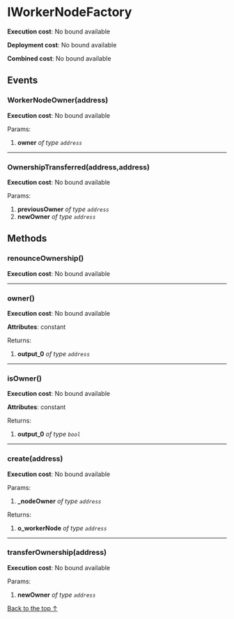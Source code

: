 # IWorkerNodeFactory


**Execution cost**: No bound available

**Deployment cost**: No bound available

**Combined cost**: No bound available


## Events
### WorkerNodeOwner(address)


**Execution cost**: No bound available


Params:

1. **owner** *of type `address`*

--- 
### OwnershipTransferred(address,address)


**Execution cost**: No bound available


Params:

1. **previousOwner** *of type `address`*
2. **newOwner** *of type `address`*


## Methods
### renounceOwnership()


**Execution cost**: No bound available




--- 
### owner()


**Execution cost**: No bound available

**Attributes**: constant



Returns:


1. **output_0** *of type `address`*

--- 
### isOwner()


**Execution cost**: No bound available

**Attributes**: constant



Returns:


1. **output_0** *of type `bool`*

--- 
### create(address)


**Execution cost**: No bound available


Params:

1. **_nodeOwner** *of type `address`*

Returns:


1. **o_workerNode** *of type `address`*

--- 
### transferOwnership(address)


**Execution cost**: No bound available


Params:

1. **newOwner** *of type `address`*


[Back to the top ↑](#iworkernodefactory)
